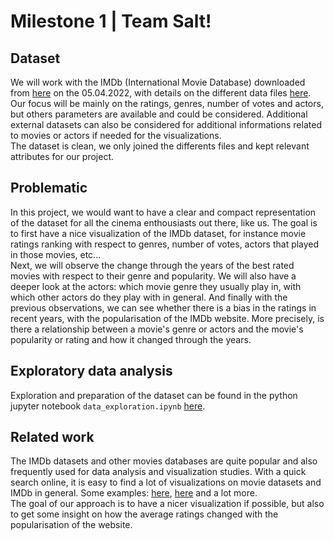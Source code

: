 # Milestone 1 | Team Salt!
## Dataset
We will work with the IMDb (International Movie Database) downloaded from [here](https://datasets.imdbws.com/) on the 05.04.2022, with details on the different data files [here](https://www.imdb.com/interfaces/). <br>
Our focus will be mainly on the ratings, genres, number of votes and actors, but others parameters are available and could be considered. Additional external datasets can also be considered for additional informations related to movies or actors if needed for the visualizations. <br>
The dataset is clean, we only joined the differents files and kept relevant attributes for our project.

## Problematic
In this project, we would want to have a clear and compact representation of the dataset for all the cinema enthousiasts out there, like us. The goal is to first have a nice visualization of the IMDb dataset, for instance movie ratings ranking with respect to genres, number of votes, actors that played in those movies, etc... <br>
Next, we will observe the change through the years of the best rated movies with respect to their genre and popularity. We will also have a deeper look at the actors: which movie genre they usually play in, with which other actors do they play with in general. And finally with the previous observations, we can see whether there is a bias in the ratings in recent years, with the popularisation of the IMDb website. More precisely, is there a relationship between a movie's genre or actors and the movie's popularity or rating and how it changed through the years.

## Exploratory data analysis
Exploration and preparation of the dataset can be found in the python jupyter notebook `data_exploration.ipynb` [here](https://github.com/com-480-data-visualization/datavis-project-2022-teamsalt/blob/main/data_exploration.ipynb).

## Related work
The IMDb datasets and other movies databases are quite popular and also frequently used for data analysis and visualization studies. With a quick search online, it is easy to find a lot of visualizations on movie datasets and IMDb in general. Some examples: [here](https://public.tableau.com/app/profile/digitalteam/viz/Movie_2/MoviesDashboard), [here](http://metabase.intellimenta.com/public/dashboard/eae564a4-d9a3-46b1-9cd4-1f95ab5b1b18?item_type=Movie&years_%253E_%253F=2000&rating____=7.5&__votes____=50000) and a lot more. <br>
The goal of our approach is to have a nicer visualization if possible, but also to get some insight on how the average ratings changed with the popularisation of the website.
